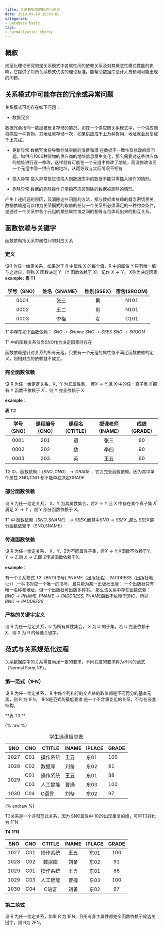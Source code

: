 ```yaml
---
title: 关系数据库的规范化理论
date: 2019-09-19 20:00:02
categories:
- Datebase basis
tags:
- normalization theroy
---
```


## 概叙
规范化理论研究的是关系模式中各属性间的依赖关系及对其概念性模式性能的影响，它提供了判断关系模式优劣的理论标准，能帮助数据库设计人员预测可能出现的问题。

## 关系模式中可能存在的冗余或异常问题
关系模式可能存在如下问题：

- 数据冗余

数据冗余指同一数据被反复存储的情况。如在一个供应商关系模式中，一个供应商每供应一种货物，其地址就存储一次，如果供应成千上万种货物，地址就会反复成千上完成。

- 更新异常
数据冗余将导致存储空间的浪费和潜 在数据不一致性及修改麻烦问题。如供应1000种货物的供应商的地址信息发生变化，那么需要对这些供应商的地址进行逐一修改，这样就有可能在一个元组中修改了地址，而没修改该另一个元组中同一供应商的地址，从而导致与实际情况不相符

- 插入异常
插入异常指应该插入到数据库中的数据不能只需插入操作的情形。

- 删除异常
数据的删除操作异常指不应该删除的数据被删除的情形。

产生上述问题的原因，及消除这些问题的方法，都与数据库依赖的概念密切相关。数据依赖是可以作为关系模式的取值的任何一个关系所必须满足的一种约束条件，是通过一个关系中各个元组的某些属性值之间的相等与否体现出来的相互关系。

## 函数依赖与关键字
函数依赖指关系中属性间的对应关系

### 定义
设R 为任一给定关系，如果对于 R 中属性 X 的每个值，R 中的属性 Y 只有唯一值与之对应，则称 X 函数决定 Y （Y 函数依赖于 X） 记作 $X\to Y$。 X称为决定因素
**example:**
**表 T1**

|学号（SNO）|姓名（SNAME）|性别(SSEX)|宿舍(SROOM)|
|:-:|:-:|:-:|:-:|
|0001|张三|男|N101|
|0002|王二|男|N101|
|0003|李梅|女|C101|

T1中存在如下函数依赖：
$SNO\to SName$
$SNO\to SSEX$
$SNO\to SROOM$

T1 中的函数关系仅当SNO作为决定因素时存在

<label>函数依赖是针对关系的所有元组，只要有一个元组的属性值不满足函数依赖的定义，则相对应的依赖就不成立。</label>

### 完全函数依赖

设 R 为任一给定定关系，X、Y 为其属性集， 若$X\to Y$,且 X 中的任一真子集 $X^{'}$都有 Y 函数不依赖于 $X^{'}$，则 Y 完全依赖于 X

**example：**

**表 T2**

|学号（SNO）|课程编号（CNO）|课程名（CTITLE）|授课老师（INAME）|成绩（GRADE）|
|:-:|:-:|:-:|:-:|:-:|
|0001|201|语|张三|80|
|0002|202|数|李四|90|
|0003|203|英|王五|60|

T2 中，函数依赖：$（SNO,CNO）\to GRADE$ ，它为完全函数依赖。因为其中单个属性 SNO/CNO 都不能单独决定GRADE

### 部分函数依赖
设 R 为任一给定关系， X、Y 为其属性集合，若$X\to Y$,且 X 中存在某个真子集 $X^{'}$满足  $X^{'}\to Y$  ，则 Y 部分函数依赖于 X。

T1 中 函数依赖$（SNO,SNAME）\to SSEX$,而其中$SNO\to SSEX$ ,那么 SSEX部分函数依赖于（SNO,SNAME）

### 传递函数依赖

设 R 为任一给定关系， X、Y、Z为不同属性子集，若$X\to Y$,X函数不依赖于Y，$Y\to Z$,则 $X\to Z$,即 Z传递函数依赖于X。

**example：**

有一个关系模式 T2（BNO(书号),PNAME（出版社名）,PADDRESS（出版社地址））,一种书对应一个唯一的书号，且只能为某一出版社出版；
一个出版社只有唯一名称和地址，但一个出版社可出版多种书。
那么该关系中存在函数依赖：$BNO \to PNAME$, $PNAME\to PADDRESS$, PNAME函数不依赖于BNO，所以$BNO\to PADDRESS$

### 严格的关键字定义

设 R 为任一给定关系，U 为所有属性集合， X 为 U 的子集，若 U 完全依赖于 X，则 X 为 R 的候选关键字。


## 范式与关系规范化过程

关系数据库中的关系需要满足一定的要求，不同程度的要求称为不同的范式（Normal Form,NF）。

### 第一范式（1FN）
设 R 为任一给定关系， R 中每个列和行的交点处的取值都是不可再分的基本元素，则 R 为 1FN。 1FN是范式的最低要求,是一个不含重复组的关系，不存在嵌套结构。


**表 T3 **

{% raw %}
<table>
<caption>学生选课信息表</caption>
<thead>
 <tr>
    <th>SNO</th>
    <th>CNO</th>
    <th>CTITLE</th>
    <th>INAME</th>
    <th>IPLACE</th>
    <th>GRADE</th>
 </tr>
</thead>

<tbody>
<tr>
<td>1027</td>
<td>C01</td>
<td>操作系统</td>
<td>王五</td>
<td>东01</td>
<td>100</td>
</tr>

<tr>
<td>1028</td>
<td>C02</td>
<td>数据库</td>
<td>刘备</td>
<td>东02</td>
<td>91</td>
</tr>

<tr>
<td rowspan = "2">1029</td>
<td>C01</td>
<td>操作系统</td>
<td>王五</td>
<td>东01</td>
<td>88</td>
</tr>
<tr>
<td>C03</td>
<td>人工智能</td>
<td>曹操</td>
<td>东03</td>
<td>100</td>
</tr>

<tr>
<td>1030</td>
<td>C04</td>
<td>C语言</td>
<td>刘备</td>
<td>东02</td>
<td>97</td>
</tr>
</tbody>
</table>

{% endraw %}

T3关系是一个非归范式关系，因为 SNO属性中 1029出现重复的组，可将T3转化为 1FN

**T4 1FN**

|SNO|CNO|CTITLE|INAME|IPLACE|GRADE|
|:-:|:-:|:-:|:-:|:-:|:-:|
|1027|C01|操作系统|王五|东01|100|
|1028|C02|数据库|刘备|东02|91|
|1029|C01|操作系统|王五|东01|88|
|1029|C03|人工智能|曹操|东03|100
|1030|C04|C语言|刘备|东02|97

### 第二范式
设 R 为任一给定关系，如果 R 为 1FN，且所有非主属性都完全函数依赖于候选关键字，则 R为 2FN。
